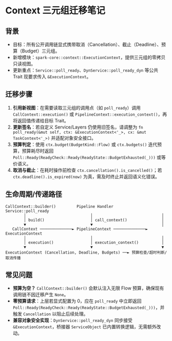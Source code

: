 # Context 三元组迁移笔记

## 背景
- 目标：所有公开调用链显式携带取消（Cancellation）、截止（Deadline）、预算（Budget）三元组。
- 新增模块：`spark-core::context::ExecutionContext`，提供三元组的零拷贝只读视图。
- 更新重点：`Service::poll_ready`、`DynService::poll_ready_dyn` 等公共 Trait 现要求传入 `&ExecutionContext`。

## 迁移步骤
1. **引用新视图**：在需要读取三元组的调用点（如 `poll_ready`）调用 `CallContext::execution()` 或 `PipelineContext::execution_context()`，再将返回值传递给目标 Trait。
2. **更新签名**：若自定义 Service/Layers 仍使用旧签名，请调整为 `fn poll_ready(&mut self, ctx: &ExecutionContext<'_>, cx: &mut TaskContext<'_>)` 并适配对象安全接口。
3. **预算判定**：使用 `ctx.budget(BudgetKind::Flow)` 或 `ctx.budgets()` 迭代预算，预算耗尽时返回 `Poll::Ready(ReadyCheck::Ready(ReadyState::BudgetExhausted(_)))` 或等价语义。
4. **取消与截止**：在耗时操作前检查 `ctx.cancellation().is_cancelled()`；若 `ctx.deadline().is_expired(now)` 为真，需及时终止并返回语义化错误。

## 生命周期/传递路径
```
CallContext::builder()         Pipeline Handler             Service::poll_ready
        │                            │                              │
        │ build()                    │ call_context()               │
        ▼                            ▼                              │
   CallContext ──────────────► PipelineContext ──────────────► ExecutionContext
        │                            │                              │
        │ execution()                │ execution_context()          │
        ▼                            ▼                              ▼
ExecutionContext (Cancellation, Deadline, Budgets) ──► 预算检查/超时判断/取消传播
```

## 常见问题
- **预算为空？** `CallContext::builder()` 会默认注入无限 Flow 预算，确保现有调用链不因迁移产生 `None`。
- **零预算请求**：上层若显式配置为 0，应在 `poll_ready` 中立即返回 `Poll::Ready(ReadyCheck::Ready(ReadyState::BudgetExhausted(_)))`，并触发 `Cancellation` 以阻止后续处理。
- **兼容对象安全实现**：`DynService::poll_ready_dyn` 同步接受 `&ExecutionContext`，桥接器 `ServiceObject` 已内置转换逻辑，无需额外改动。
